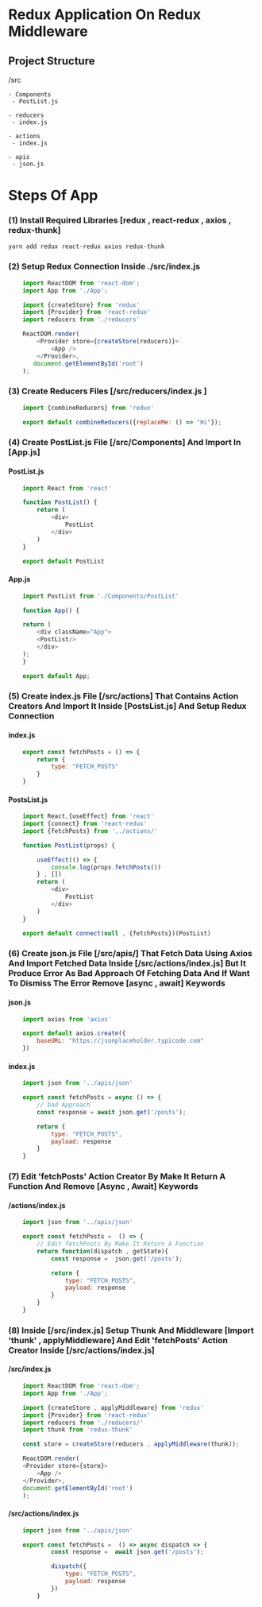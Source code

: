 # Redux Application On Redux Middleware

## Project Structure

/src

    - Components
     - PostList.js

    - reducers
     - index.js

    - actions
     - index.js

    - apis
     - json.js


# Steps Of App

### (1) Install Required Libraries [redux , react-redux , axios , redux-thunk]

    yarn add redux react-redux axios redux-thunk
    
### (2) Setup Redux Connection Inside ./src/index.js

```js
    import ReactDOM from 'react-dom';
    import App from './App';

    import {createStore} from 'redux'
    import {Provider} from 'react-redux'
    import reducers from './reducers'

    ReactDOM.render(
        <Provider store={createStore(reducers)}>
            <App />
        </Provider>, 
       document.getElementById('root')
    );
```
### (3) Create Reducers Files [/src/reducers/index.js ]

```js
    import {combineReducers} from 'redux'

    export default combineReducers({replaceMe: () => "Hi"});
```

### (4) Create PostList.js File [/src/Components] And Import In [App.js]

#### PostList.js
```js
    import React from 'react'

    function PostList() {
        return (
            <div>
                PostList
            </div>
        )
    }

    export default PostList
```

#### App.js
```js
    import PostList from './Components/PostList'

    function App() {

    return (
        <div className="App">
        <PostList/>
        </div>
    );
    }

    export default App;
```

### (5) Create index.js File [/src/actions] That Contains Action Creators And Import It Inside [PostsList.js] And Setup Redux Connection

#### index.js
```js
    export const fetchPosts = () => {
        return {
            type: "FETCH_POSTS"
        }
    }
```

#### PostsList.js
```js
    import React,{useEffect} from 'react'
    import {connect} from 'react-redux'
    import {fetchPosts} from '../actions/'

    function PostList(props) {

        useEffect(() => {
            console.log(props.fetchPosts())
        } , [])
        return (
            <div>
                PostList
            </div>
        )
    }

    export default connect(null , {fetchPosts})(PostList)
```

### (6) Create json.js File [/src/apis/] That Fetch Data Using Axios And Import Fetched Data Inside [/src/actions/index.js] But It Produce Error As Bad Approach Of Fetching Data And If Want To Dismiss The Error Remove [async , await] Keywords

#### json.js
```js
    import axios from 'axios'

    export default axios.create({
        baseURL: "https://jsonplaceholder.typicode.com"
    })
```

#### index.js
```js
    import json from '../apis/json'

    export const fetchPosts = async () => {
        // bad Approach
        const response = await json.get('/posts');

        return {
            type: "FETCH_POSTS",
            payload: response
        }
    }
```

### (7) Edit 'fetchPosts' Action Creator By Make It Return A Function And Remove [Async , Await] Keywords

#### /actions/index.js
```js
    import json from '../apis/json'

    export const fetchPosts =  () => {
        // Edit fetchPosts By Make It Return A Function
        return function(dispatch , getState){
            const response =  json.get('/posts');

            return {
                type: "FETCH_POSTS",
                payload: response
            }
        }
    }
```

### (8) Inside [/src/index.js] Setup Thunk And Middleware [Import 'thunk' , applyMiddleware] And Edit 'fetchPosts' Action Creator Inside [/src/actions/index.js]

#### /src/index.js
```js
    import ReactDOM from 'react-dom';
    import App from './App';

    import {createStore , applyMiddleware} from 'redux'
    import {Provider} from 'react-redux'
    import reducers from './reducers/'
    import thunk from 'redux-thunk'

    const store = createStore(reducers , applyMiddleware(thunk));

    ReactDOM.render(
    <Provider store={store}>
        <App />
    </Provider>, 
    document.getElementById('root')
    );
```

#### /src/actions/index.js
```js
    import json from '../apis/json'

    export const fetchPosts =  () => async dispatch => {
            const response =  await json.get('/posts');

            dispatch({
                type: "FETCH_POSTS",
                payload: response
            })
        }
```